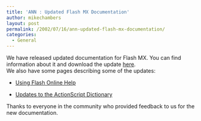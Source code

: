 ```yaml
---
title: 'ANN : Updated Flash MX Documentation'
author: mikechambers
layout: post
permalink: /2002/07/16/ann-updated-flash-mx-documentation/
categories:
  - General
---
```



We have released updated documentation for Flash MX. You can find information about it and download the update [here][1].  
We also have some pages describing some of the updates:  
  
*   [Using Flash Online Help][2]
  
*   [Updates to the ActionScript Dictionary][3]

  
Thanks to everyone in the community who provided feedback to us for the new documentation.

 [1]: http://www.macromedia.com/support/flash/documentation/flmx_documentation_updater/
 [2]: http://www.macromedia.com/support/flash/documentation/flmx_documentation_updater/flmx_doc_updater03.html
 [3]: http://www.macromedia.com/support/flash/documentation/flmx_documentation_updater/flmx_doc_updater04.html